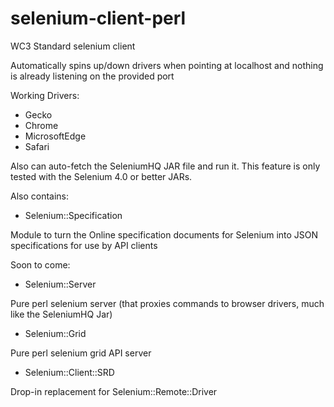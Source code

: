 # selenium-client-perl

WC3 Standard selenium client

Automatically spins up/down drivers when pointing at localhost and nothing is already listening on the provided port

Working Drivers:

* Gecko
* Chrome
* MicrosoftEdge
* Safari

Also can auto-fetch the SeleniumHQ JAR file and run it.
This feature is only tested with the Selenium 4.0 or better JARs.

Also contains:

- Selenium::Specification

Module to turn the Online specification documents for Selenium into JSON specifications for use by API clients

Soon to come:

- Selenium::Server

Pure perl selenium server (that proxies commands to browser drivers, much like the SeleniumHQ Jar)

- Selenium::Grid

Pure perl selenium grid API server

- Selenium::Client::SRD

Drop-in replacement for Selenium::Remote::Driver
